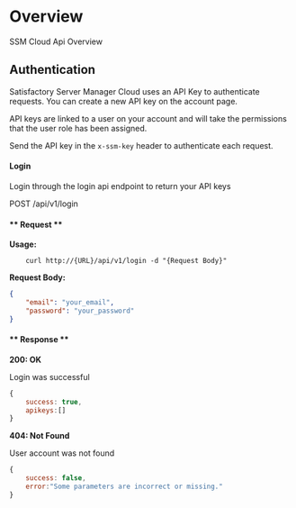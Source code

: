 # Overview

SSM Cloud Api Overview

## Authentication

Satisfactory Server Manager Cloud uses an API Key to authenticate requests.
You can create a new API key on the account page.

API keys are linked to a user on your account and will take the permissions that the user role has been assigned.

Send the API key in the `x-ssm-key` header to authenticate each request.

#### Login

Login through the login api endpoint to return your API keys

<div class="pill-wrapper pill-post">
    <span>POST</span> /api/v1/login
</div>

<!-- tabs:start -->

#### ** Request **

**Usage:**

```shell
    curl http://{URL}/api/v1/login -d "{Request Body}"
```

**Request Body:**

```json
{
    "email": "your_email",
    "password": "your_password"
}
```

#### ** Response **

**200: OK**

Login was successful

```js
{
    success: true,
    apikeys:[]
}
```

**404: Not Found**

User account was not found

```js
{
    success: false,
    error:"Some parameters are incorrect or missing."
}
```

<!-- tabs:end -->
